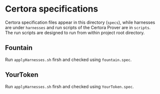 # Certora specifications

Certora specification files appear in this directory (`specs`), while harnesses are under `harnesses` and run scripts of the Certora Prover are in `scripts`. The run scripts are designed to run from within project root directory.

## Fountain
Run `applyHarnesses.sh` firsh and checked using `fountain.spec`.

## YourToken
Run `applyHarnesses.sh` firsh and checked using `YourToken.spec`.
